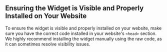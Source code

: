 ## Ensuring the Widget is Visible and Properly Installed on Your Website

To ensure the widget is visible and properly installed on your website, make sure you have the correct code installed in your website's `<head>` section. We highly recommend installing the widget manually using the raw code, as it can sometimes resolve visibility issues.